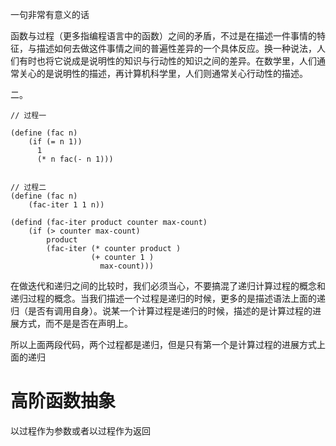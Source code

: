 一句非常有意义的话

函数与过程（更多指编程语言中的函数）之间的矛盾，不过是在描述一件事情的特征，与描述如何去做这件事情之间的普遍性差异的一个具体反应。换一种说法，人们有时也将它说成是说明性的知识与行动性的知识之间的差异。在数学里，人们通常关心的是说明性的描述，再计算机科学里，人们则通常关心行动性的描述。

二。

```
// 过程一

(define (fac n)
    (if (= n 1))
      1 
      (* n fac(- n 1)))


// 过程二
(define (fac n)
    (fac-iter 1 1 n))

(defind (fac-iter product counter max-count)
    (if (> counter max-count)
        product    
        (fac-iter (* counter product )
                  (+ counter 1 )
                    max-count)))    
```

在做迭代和递归之间的比较时，我们必须当心，不要搞混了递归计算过程的概念和递归过程的概念。当我们描述一个过程是递归的时候，更多的是描述语法上面的递归（是否有调用自身）。说某一个计算过程是递归的时候，描述的是计算过程的进展方式，而不是是否在声明上。

所以上面两段代码，两个过程都是递归，但是只有第一个是计算过程的进展方式上面的递归


# 高阶函数抽象

以过程作为参数或者以过程作为返回

